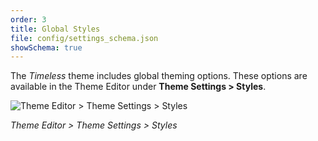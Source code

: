 ```yaml
---
order: 3
title: Global Styles
file: config/settings_schema.json
showSchema: true
---
```


The _Timeless_ theme includes global theming options. These options are available in the Theme Editor under **Theme Settings > Styles**.

![Theme Editor > Theme Settings > Styles](/assets/global-styles.webp)

_Theme Editor > Theme Settings > Styles_

